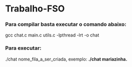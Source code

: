 # Trabalho-FSO

### Para compilar basta executar o comando abaixo:
gcc chat.c main.c utils.c -lpthread -lrt -o chat

### Para executar:
./chat nome_fila_a_ser_criada, exemplo: <b>./chat mariazinha.</b>


